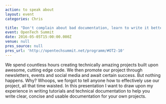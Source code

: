 ```yaml
---
action: to speak about
layout: event
categories: Chris

title: "Don't complain about bad documentation, learn to write it better!"
event: OpenTech Summit
date: 2016-05-05T15:00:00.000Z
venue: null
pres_source: null
pres_url: 'http://opentechsummit.net/programm/#OT2-10'
---
```


We spend countless hours creating technically amazing projects built upon awesome, cutting edge code. We then promote our project through newsletters, events and social media and await certain success. But nothing happens. Why? Whoops, we forgot to tell anyone how to effectively use our project, all that time waisted. In this presentation I want to draw upon my experience in writing tutorials and technical documentation to help you write clear, concise and usable documentation for your own projects.
